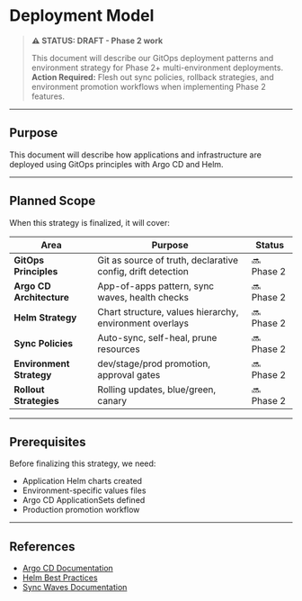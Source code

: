 # Deployment Model

> **⚠️ STATUS: DRAFT - Phase 2 work**
>
> This document will describe our GitOps deployment patterns and environment strategy for Phase 2+ multi-environment deployments.
> **Action Required:** Flesh out sync policies, rollback strategies, and environment promotion workflows when implementing Phase 2 features.

---

## Purpose

This document will describe how applications and infrastructure are deployed using GitOps principles with Argo CD and Helm.

---

## Planned Scope

When this strategy is finalized, it will cover:

| Area | Purpose | Status |
|------|---------|--------|
| **GitOps Principles** | Git as source of truth, declarative config, drift detection | 🔜 Phase 2 |
| **Argo CD Architecture** | App-of-apps pattern, sync waves, health checks | 🔜 Phase 2 |
| **Helm Strategy** | Chart structure, values hierarchy, environment overlays | 🔜 Phase 2 |
| **Sync Policies** | Auto-sync, self-heal, prune resources | 🔜 Phase 2 |
| **Environment Strategy** | dev/stage/prod promotion, approval gates | 🔜 Phase 2 |
| **Rollout Strategies** | Rolling updates, blue/green, canary | 🔜 Phase 2 |

---

## Prerequisites

Before finalizing this strategy, we need:

- Application Helm charts created
- Environment-specific values files
- Argo CD ApplicationSets defined
- Production promotion workflow

---

## References

- [Argo CD Documentation](https://argo-cd.readthedocs.io/)
- [Helm Best Practices](https://helm.sh/docs/chart_best_practices/)
- [Sync Waves Documentation](https://argo-cd.readthedocs.io/en/stable/user-guide/sync-waves/)
